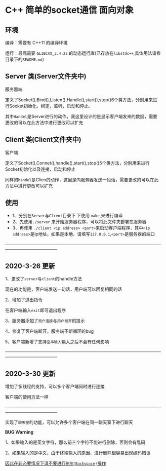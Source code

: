 # C++ 简单的socket通信 面向对象

## 环境

编译：需要有 C++11 的编译环境

运行：最高需要 `GLIBCXX_3.4.22` 的动态运行库(已存放在`libstdc++`,具体用法请看目录下的`README.md`)

## Server 类(Server文件夹中)

   服务器端

   定义了Socket(),Bind(),Listen(),Handle(),start(),stop()6个类方法，分别用来进行Socket初始化，绑定，监听，启动和停止。

   其中`Handel`是Server进行的动作，我这里设计的是显示客户端发来的数据，需要更改的可以在此方法中进行更改可以扩充

## Client 类(Client文件夹中)

   客户端

   定义了Socket(),Connet(),handle(),start(),stop()5个类方法，分别用来进行Socket初始化以及连接，启动和停止

   同样的`handel`是Clien的动作，这里是向服务器发送一段话，需要更改的可以在此方法中进行更改可以扩充

## 使用

   - 1、分别在`Server`与`Client`目录下 下使用 `make`,来进行编译
   - 2、先使用`./server` 来开始服务器程序，可以将此文件夹部署在服务器
   - 3、再使用 `./client <ip address> <port>`来启动客户端程序，其中`<ip address>`是ip地址，如果是本地，请填写`127.0.0.1`,`<port>`是服务器的端口



————————————————————————————————————————————————

## 2020-3-26 更新

1、更改了`server`与`client`的handle方法

现在的功能是，客户端发送一句话，用户端可以回复相同的话



2、增加了退出指令

在客户端输入`exit`即可退出程序



3、服务器添加了`用户连接`与`用户断开`的提示



4、修复了客户端断开，服务端不断循环的bug



5、客户端新增了支持`空串输入`输入之后不会有任何影响



————————————————————————————————————————————————

## 2020-3-30 更新

增加了多线程的支持，可以多个客户端同时进行连接



客户端的使用方法一样



————————————————————————————————————————————————

实现了`聊天室`的功能，可以允许多个客户端在同一聊天室下进行聊天



**BUG Warning**:

1、如果输入的是英文字符，那么前三个字符不能进行删除，否则会有乱码

2、如果输入的是中文，由于终端输入的原因，进行删除很容易出现编码错误

<u>因此在非必要情况下请不要进行`删除(Backspace)`操作</u>		





​	